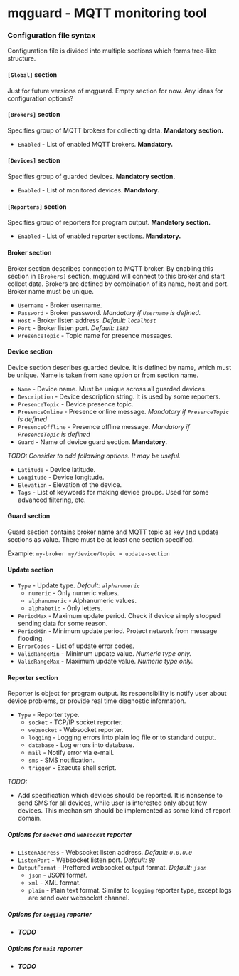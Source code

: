 # mqguard - MQTT monitoring tool

### Configuration file syntax

Configuration file is divided into multiple sections which forms tree-like structure.

#### `[Global]` section

Just for future versions of mqguard. Empty section for now. Any ideas for configuration options?

#### `[Brokers]` section

Specifies group of MQTT brokers for collecting data. **Mandatory section.**

 - `Enabled` - List of enabled MQTT brokers. **Mandatory.**

#### `[Devices]` section

Specifies group of guarded devices. **Mandatory section.**

 - `Enabled` - List of monitored devices. **Mandatory.**

#### `[Reporters]` section

Specifies group of reporters for program output. **Mandatory section.**

 - `Enabled` - List of enabled reporter sections. **Mandatory.**

#### Broker section

Broker section describes connection to MQTT broker. By enabling this section in
`[Brokers]` section, mqguard will connect to this broker and start collect data.
Brokers are defined by combination of its name, host and port. Broker name must be unique.

 - `Username` - Broker username.
 - `Password` - Broker password. *Mandatory if `Username` is defined.*
 - `Host` - Broker listen address. *Default: `localhost`*
 - `Port` - Broker listen port. *Default: `1883`*
 - `PresenceTopic` - Topic name for presence messages.

#### Device section

Device section describes guarded device. It is defined by name, which must be unique.
Name is taken from `Name` option or from section name.

 - `Name` - Device name. Must be unique across all guarded devices.
 - `Description` - Device description string. It is used by some reporters.
 - `PresenceTopic` - Device presence topic.
 - `PresenceOnline` - Presence online message. *Mandatory if `PresenceTopic` is defined*
 - `PresenceOffline` - Presence offline message. *Mandatory if `PresenceTopic` is defined*
 - `Guard` - Name of device guard section. **Mandatory.**

_TODO: Consider to add following options. It may be useful._

 - `Latitude` - Device latitude.
 - `Longitude` - Device longitude.
 - `Elevation` - Elevation of the device.
 - `Tags` - List of keywords for making device groups. Used for some advanced filtering, etc.

#### Guard section

Guard section contains broker name and MQTT topic as key and update sections as value.
There must be at least one section specified.

Example: `my-broker my/device/topic = update-section`

#### Update section

 - `Type` - Update type. *Default: `alphanumeric`*
   - `numeric` - Only numeric values.
   - `alphanumeric` - Alphanumeric values.
   - `alphabetic` - Only letters.
 - `PeriodMax` - Maximum update period. Check if device simply stopped sending
    data for some reason.
 - `PeriodMin` - Minimum update period. Protect network from message flooding.
 - `ErrorCodes` - List of update error codes.
 - `ValidRangeMin` - Minimum update value. *Numeric type only.*
 - `ValidRangeMax` - Maximum update value. *Numeric type only.*

#### Reporter section

Reporter is object for program output. Its responsibility is notify user about device
problems, or provide real time diagnostic information.

 - `Type` - Reporter type.
   - `socket` - TCP/IP socket reporter.
   - `websocket` - Websocket reporter.
   - `logging` - Logging errors into plain log file or to standard output.
   - `database` - Log errors into database.
   - `mail` - Notify error via e-mail.
   - `sms` - SMS notification.
   - `trigger` - Execute shell script.

_TODO:_

 - Add specification which devices should be reported. It is nonsense to send SMS
    for all devices, while user is interested only about few devices. This mechanism
    should be implemented as some kind of report domain.

##### Options for `socket` and `websocket` reporter

 - `ListenAddress` - Websocket listen address. *Default: `0.0.0.0`*
 - `ListenPort` - Websocket listen port. *Default: `80`*
 - `OutputFormat` - Preffered websocket output format. *Default: `json`*
   - `json` - JSON format.
   - `xml` - XML format.
   - `plain` - Plain text format. Similar to `logging` reporter type, except logs
    are send over websocket channel.

##### Options for `logging` reporter

 - _**TODO**_

##### Options for `mail` reporter

 - _**TODO**_
